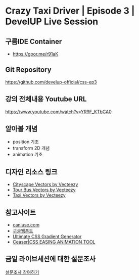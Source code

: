 # Crazy Taxi Driver | Episode 3 | DevelUP Live Session

## 구름IDE Container
- https://goor.me/r91aK

## Git Repository
https://github.com/develup-official/css-ep3

## 강의 전체내용 Youtube URL
https://www.youtube.com/watch?v=YR9F_KTbCA0

## 알아볼 개념
- position 기초
- transform 2D 개념
- animation 기초

## 디자인 리소스 링크
- [Cityscape Vectors by Vecteezy](https://www.vecteezy.com/free-vector/cityscape)
- [Tour Bus Vectors by Vecteezy](https://www.vecteezy.com/free-vector/tour-bus)
- [Taxi Vectors by Vecteezy](https://www.vecteezy.com/free-vector/taxi)

## 참고사이트
- [caniuse.com](https://caniuse.com)
- [구글웹폰트](https://fonts.google.com)
- [Ultimate CSS Gradient Generator](https://www.colorzilla.com/gradient-editor/)
- [Ceaser|CSS EASING ANIMATION TOOL](https://matthewlein.com/tools/ceaser)


## 금일 라이브세션에 대한 설문조사
[설문조사 참여하기](https://docs.google.com/forms/d/e/1FAIpQLSeEIZihnkWejqqtA2sXG56Neinr-F9yGt0-HAobfbBFSY65DA/viewform)
